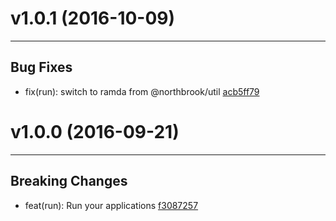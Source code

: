 # v1.0.1 (2016-10-09)
---


## Bug Fixes

- fix(run): switch to ramda from @northbrook/util [acb5ff79](https://github.com/TylorS/reginn/commits/acb5ff79fbd42e56971d8078dd2e3f88693dc618)


# v1.0.0 (2016-09-21)
---


## Breaking Changes

- feat(run): Run your applications [f3087257](https://github.com/TylorS/reginn/commits/f3087257f01d1695201f17f5bea252d4c0009016)



